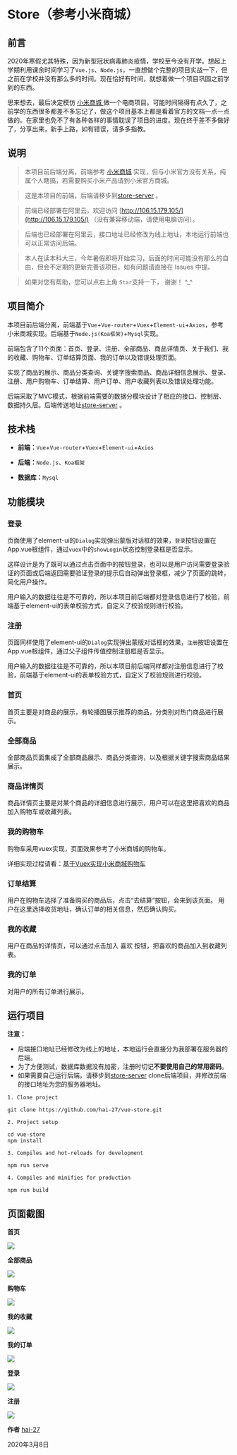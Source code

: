 # Store（参考小米商城）

## 前言

2020年寒假尤其特殊，因为新型冠状病毒肺炎疫情，学校至今没有开学。想起上学期利用课余时间学习了`Vue.js`、`Node.js`，一直想做个完整的项目实战一下，但之前在学校并没有那么多的时间。现在恰好有时间，就想着做一个项目巩固之前学到的东西。

思来想去，最后决定模仿 [小米商城 ](www.mi.com)做一个电商项目。可能时间隔得有点久了，之前学的东西很多都差不多忘记了，做这个项目基本上都是看着官方的文档一点一点做的。在家里也免不了有各种各样的事情耽误了项目的进度。现在终于差不多做好了，分享出来，新手上路，如有错误，请多多指教。

## 说明

> 本项目前后端分离，前端参考 [小米商城](www.mi.com) 实现，但与小米官方没有关系，纯属个人瞎搞，若需要购买小米产品请到小米官方商城。

> 这是本项目的前端，后端请移步到[store-server](https://github.com/hai-27/store-server) 。

> 前端已经部署在阿里云，欢迎访问 [http://106.15.179.105/](http://106.15.179.105/) （没有兼容移动端，请使用电脑访问）。

> 后端也已经部署在阿里云，接口地址已经修改为线上地址，本地运行前端也可以正常访问后端。

> 本人在读本科大三，今年暑假即将开始实习，后面的时间可能没有那么的自由，但会不定期的更新完善该项目，如有问题请直接在 Issues 中提。

> 如果对您有帮助，您可以点右上角 `Star`支持一下， 谢谢！ ^_^

## 项目简介

本项目前后端分离，前端基于`Vue`+`Vue-router`+`Vuex`+`Element-ui`+`Axios`，参考小米商城实现。后端基于`Node.js(Koa框架)`+`Mysql`实现。

前端包含了11个页面：首页、登录、注册、全部商品、商品详情页、关于我们、我的收藏、购物车、订单结算页面、我的订单以及错误处理页面。

实现了商品的展示、商品分类查询、关键字搜索商品、商品详细信息展示、登录、注册、用户购物车、订单结算、用户订单、用户收藏列表以及错误处理功能。

后端采取了MVC模式，根据前端需要的数据分模块设计了相应的接口、控制层、数据持久层。后端传送地址[store-server](https://github.com/hai-27/store-server) 。

## 技术栈

- **前端：**`Vue`+`Vue-router`+`Vuex`+`Element-ui`+`Axios`

- **后端：**`Node.js`、`Koa框架`

- **数据库：**`Mysql`

## 功能模块

### 登录

页面使用了element-ui的`Dialog`实现弹出蒙版对话框的效果，`登录`按钮设置在App.vue根组件，通过`vuex`中的`showLogin`状态控制登录框是否显示。

这样设计是为了既可以通过点击页面中的按钮登录，也可以是用户访问需要登录验证的页面或后端返回需要验证登录的提示后自动弹出登录框，减少了页面的跳转，简化用户操作。

用户输入的数据往往是不可靠的，所以本项目前后端都对登录信息进行了校验，前端基于element-ui的表单校验方式，自定义了校验规则进行校验。

### 注册

页面同样使用了element-ui的`Dialog`实现弹出蒙版对话框的效果，`注册`按钮设置在App.vue根组件，通过父子组件传值控制注册框是否显示。

用户输入的数据往往是不可靠的，所以本项目前后端同样都对注册信息进行了校验，前端基于element-ui的表单校验方式，自定义了校验规则进行校验。

### 首页

首页主要是对商品的展示，有轮播图展示推荐的商品，分类别对热门商品进行展示。

### 全部商品

全部商品页面集成了全部商品展示、商品分类查询，以及根据关键字搜索商品结果展示。

### 商品详情页

商品详情页主要是对某个商品的详细信息进行展示，用户可以在这里把喜欢的商品加入购物车或收藏列表。

### 我的购物车

购物车采用vuex实现，页面效果参考了小米商城的购物车。

详细实现过程请看：[基于Vuex实现小米商城购物车](https://github.com/hai-27/hai-27.github.io/blob/master/page/%E5%9F%BA%E4%BA%8EVuex%E5%AE%9E%E7%8E%B0%E5%B0%8F%E7%B1%B3%E5%95%86%E5%9F%8E%E8%B4%AD%E7%89%A9%E8%BD%A6.md)

### 订单结算

用户在购物车选择了准备购买的商品后，点击“去结算”按钮，会来到该页面。
用户在这里选择收货地址，确认订单的相关信息，然后确认购买。

### 我的收藏

用户在商品的详情页，可以通过点击加入 喜欢 按钮，把喜欢的商品加入到收藏列表。

### 我的订单

对用户的所有订单进行展示。

## 运行项目

**注意：**

- 后端接口地址已经修改为线上的地址，本地运行会直接分为我部署在服务器的后端。
- 为了方便测试，数据库数据没有加密，注册时切记**不要使用自己的常用密码**。
- 如果需要自己运行后端，请移步到[store-server](https://github.com/hai-27/store-server) clone后端项目，并修改前端的接口地址为您的服务器地址。

```
1. Clone project

git clone https://github.com/hai-27/vue-store.git

2. Project setup

cd vue-store
npm install

3. Compiles and hot-reloads for development

npm run serve

4. Compiles and minifies for production

npm run build
```
## 页面截图

**首页**

![](https://github.com/hai-27/vue-store/blob/master/public/screenshots/home.png)

**全部商品**

![](https://github.com/hai-27/vue-store/blob/master/public/screenshots/goods.png)

**购物车**

![](https://github.com/hai-27/vue-store/blob/master/public/screenshots/shoppingCart.png)

**我的收藏**

![](https://github.com/hai-27/vue-store/blob/master/public/screenshots/collect.png)

**我的订单**

![](https://github.com/hai-27/vue-store/blob/master/public/screenshots/order.png)

**登录**

![](https://github.com/hai-27/vue-store/blob/master/public/screenshots/login.png)

**注册**

![](https://github.com/hai-27/vue-store/blob/master/public/screenshots/register.png)



**作者** [hai-27](https://github.com/hai-27)

2020年3月8日